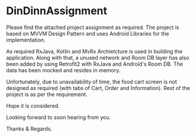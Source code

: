 # DinDinnAssignment
Please find the attached project assignment as required. The project is based on MVVM Design Pattern and uses Android Libraries for the implementation.

As required RxJava, Kotlin and MvRx Archietcture is used in building the application. Along with that, a unused network and Room DB layer has also been added by using Retrofit2 with RxJava and Android's Room DB. The data has been mocked and resides in memory.

Unfortunately, due to unavailability of time, the food cart screen is not designed as required (with tabs of Cart, Order and Information). Rest of the project is as per the requirement.

Hope it is considered.

Looking forward to soon hearing from you.

Thanks & Regards.
